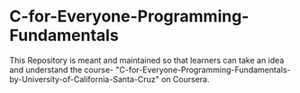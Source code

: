 # C-for-Everyone-Programming-Fundamentals
This Repository is meant and maintained so that learners can take an idea and understand the course- "C-for-Everyone-Programming-Fundamentals-by-University-of-California-Santa-Cruz" on Coursera.

